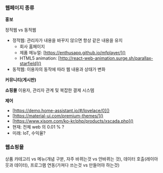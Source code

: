 ### 웹페이지 종류
**홍보**

정적웹 vs 동적웹
* 정적웹: 관리자가 내용을 바꾸지 않으면 항상 같은 내용을 유지
  * 회사 홈페이지
  * 제품 메뉴얼: [https://enthusapp.github.io/mfplayer/]()
  * HTML5 animation: [http://react-web-animation.surge.sh/parallax-starfield]()
* 동적웹: 이용자의 동작에 따라 웹 내용과 상태가 변화

**커뮤니티(게시판)**

**쇼핑몰**
이용자, 관리자 관계 및 복잡한 결제 시스템

**제어**
* [https://demo.home-assistant.io/#/lovelace/0]()
* [https://material-ui.com/premium-themes/]()
* [https://www.xisom.com/ko-kr/php/products/xscada.php]()
* 현재: 전체 web 의 0.01 % ?
* 미래: IoT, 수익율?

### 웹쇼핑몰
상품 카테고리 vs 메뉴(개념 구분, 자주 바뀌는것 vs 안바뀌는 것), 데이터 호출(레이아웃과 데이터), 프로그램 연동(가져다 쓰는것 vs 만들어야 하는것)
